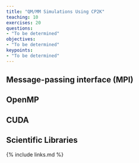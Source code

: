 ```yaml
---
title: "QM/MM Simulations Using CP2K"
teaching: 10
exercises: 20
questions:
- "To be determined"
objectives:
- "To be determined"
keypoints:
- "To be determined"
---
```


## Message-passing interface (MPI)

## OpenMP

## CUDA

## Scientific Libraries

{% include links.md %}

